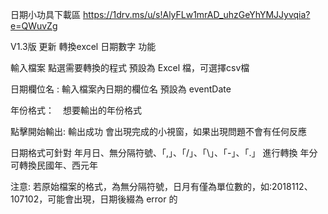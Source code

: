 日期小功具下載區
https://1drv.ms/u/s!AlyFLw1mrAD_uhzGeYhYMJJyvqia?e=QWuvZg

V1.3版 更新 轉換excel 日期數字 功能


輸入檔案 點選需要轉換的程式 預設為 Excel 檔，可選擇csv檔

日期欄位名 : 輸入檔案內日期的欄位名 預設為 eventDate

年份格式：　想要輸出的年份格式

點擊開始輸出: 輸出成功 會出現完成的小視窗，如果出現問題不會有任何反應

日期格式可針對 年月日、無分隔符號、「,」、「/」、「\」、「-」、「.」 進行轉換
年分可轉換民國年、西元年

注意: 若原始檔案的格式，為無分隔符號，日月有僅為單位數的，如:2018112、107102，可能會出現，日期後綴為 error 的
